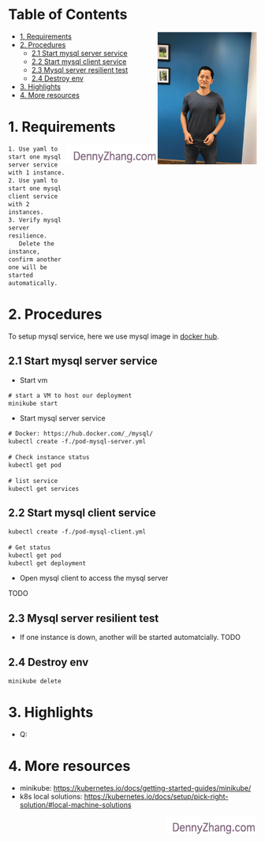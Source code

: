 Table of Contents
=================
<a href="https://www.dennyzhang.com"><img align="right" width="201" height="268" src="https://raw.githubusercontent.com/USDevOps/mywechat-slack-group/master/images/denny_201706.png"></a>

   * [1. Requirements](#1-requirements)
   * [2. Procedures](#2-procedures)
      * [2.1 Start mysql server service](#21-start-mysql-server-service)
      * [2.2 Start mysql client service](#22-start-mysql-client-service)
      * [2.3 Mysql server resilient test](#23-mysql-server-resilient-test)
      * [2.4 Destroy env](#24-destroy-env)
   * [3. Highlights](#3-highlights)
   * [4. More resources](#4-more-resources)

# 1. Requirements
<a href="https://www.dennyzhang.com"><img align="right" width="185" height="37" src="https://raw.githubusercontent.com/USDevOps/mywechat-slack-group/master/images/dns_small.png"></a>
```
1. Use yaml to start one mysql server service with 1 instance.
2. Use yaml to start one mysql client service with 2 instances.
3. Verify mysql server resilience.
   Delete the instance, confirm another one will be started automatically.
```

# 2. Procedures

To setup mysql service, here we use mysql image in [docker hub](https://hub.docker.com/_/mysql/).

## 2.1 Start mysql server service
- Start vm
```
# start a VM to host our deployment
minikube start
```

- Start mysql server service
```
# Docker: https://hub.docker.com/_/mysql/
kubectl create -f./pod-mysql-server.yml

# Check instance status
kubectl get pod

# list service
kubectl get services
```

## 2.2 Start mysql client service
```
kubectl create -f./pod-mysql-client.yml

# Get status
kubectl get pod
kubectl get deployment
```

- Open mysql client to access the mysql server

TODO

## 2.3 Mysql server resilient test
- If one instance is down, another will be started automatcially.
TODO

## 2.4 Destroy env
```
minikube delete
```

# 3. Highlights
- Q:

# 4. More resources
- minikube: https://kubernetes.io/docs/getting-started-guides/minikube/
- k8s local solutions: https://kubernetes.io/docs/setup/pick-right-solution/#local-machine-solutions

<a href="https://www.dennyzhang.com"><img align="right" width="185" height="37" src="https://raw.githubusercontent.com/USDevOps/mywechat-slack-group/master/images/dns_small.png"></a>
